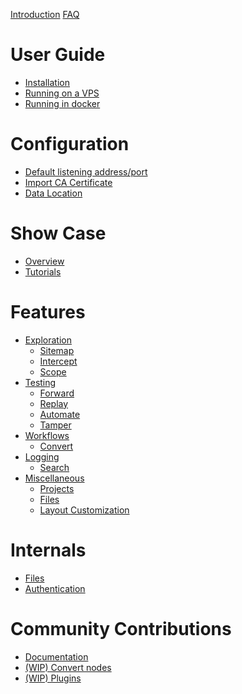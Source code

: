 [Introduction](./introduction.md)
[FAQ](./faq.md)

# User Guide

- [Installation](./user_guide/installation.md)
- [Running on a VPS](./user_guide/vps.md)
- [Running in docker](./user_guide/docker.md)

# Configuration

- [Default listening address/port](./configuration/default_listening_address.md)
- [Import CA Certificate](./configuration/import_ca_certificate.md)
- [Data Location](./configuration/data_location.md)

# Show Case

- [Overview](./show_case/overview.md)
- [Tutorials](./show_case/tutorials.md)

# Features

- [Exploration]()
  - [Sitemap](./features/exploration/sitemap.md)
  - [Intercept](./features/exploration/intercept.md)
  - [Scope](./features/exploration/scope.md)
- [Testing]()
  - [Forward](./features/testing/forward.md)
  - [Replay](./features/testing/replay.md)
  - [Automate](./features/testing/automate.md)
  - [Tamper](./features/testing/tamper.md)
- [Workflows]()
  - [Convert](./features/workflows/convert.md)
- [Logging]()
  - [Search](./features/logging/search.md)
- [Miscellaneous]()
  - [Projects](./features/misc/projects.md)
  - [Files](./features/misc/files.md)
  - [Layout Customization](./features/misc/layout.md)

# Internals

- [Files](./internals/files.md)
- [Authentication](./internals/authentication.md)

# Community Contributions

- [Documentation](./contributions/documentation.md)
- [(WIP) Convert nodes](./contributions/convert_nodes.md)
- [(WIP) Plugins](./contributions/plugins.md)
